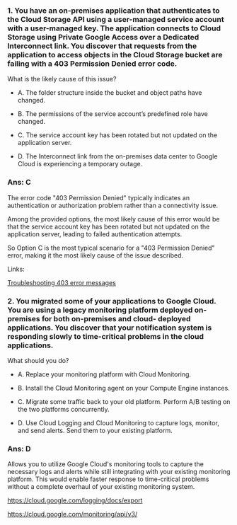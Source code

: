 ### 1. You have an on-premises application that authenticates to the Cloud Storage API using a user-managed service account with a user-managed key. The application connects to Cloud Storage using Private Google Access over a Dedicated Interconnect link. You discover that requests from the application to access objects in the Cloud Storage bucket are failing with a 403 Permission Denied error code.

What is the likely cause of this issue?

- A. The folder structure inside the bucket and object paths have changed.

- B. The permissions of the service account’s predefined role have changed.

- C. The service account key has been rotated but not updated on the application server.

- D. The Interconnect link from the on-premises data center to Google Cloud is experiencing a temporary outage.

### Ans: C

The error code "403 Permission Denied" typically indicates an authentication or authorization problem rather than a connectivity issue.

Among the provided options, the most likely cause of this error would be that the service account key has been rotated but not updated on the application server, leading to failed authentication attempts.

So Option C is the most typical scenario for a "403 Permission Denied" error, making it the most likely cause of the issue described.

Links:

[Troubleshooting 403 error messages](https://cloud.google.com/storage/docs/troubleshooting#troubleshooting-403)

### 2. You migrated some of your applications to Google Cloud. You are using a legacy monitoring platform deployed on-premises for both on-premises and cloud- deployed applications. You discover that your notification system is responding slowly to time-critical problems in the cloud applications.

What should you do?

- A. Replace your monitoring platform with Cloud Monitoring.

- B. Install the Cloud Monitoring agent on your Compute Engine instances.

- C. Migrate some traffic back to your old platform. Perform A/B testing on the two platforms concurrently.

- D. Use Cloud Logging and Cloud Monitoring to capture logs, monitor, and send alerts. Send them to your existing platform.

### Ans: D

Allows you to utilize Google Cloud's monitoring tools to capture the necessary logs and alerts while still integrating with your existing monitoring platform. This would enable faster response to time-critical problems without a complete overhaul of your existing monitoring system.

https://cloud.google.com/logging/docs/export

https://cloud.google.com/monitoring/api/v3/


